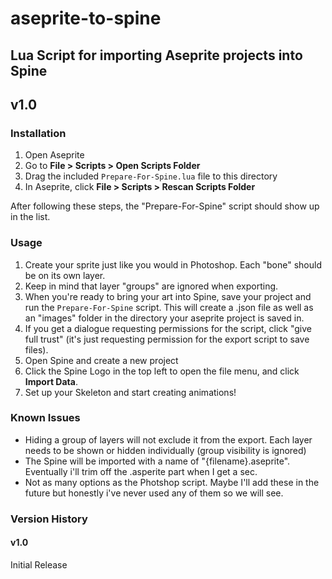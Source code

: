 # aseprite-to-spine 

## Lua Script for importing Aseprite projects into Spine

## v1.0

### Installation

1. Open Aseprite
2. Go to **File > Scripts > Open Scripts Folder**
3. Drag the included ```Prepare-For-Spine.lua``` file to this directory
4. In Aseprite, click **File > Scripts > Rescan Scripts Folder**

After following these steps, the "Prepare-For-Spine" script should show up in the list.

### Usage 

1. Create your sprite just like you would in Photoshop.  Each "bone" should be on its own layer.  
2. Keep in mind that layer "groups" are ignored when exporting.  
3. When you're ready to bring your art into Spine, save your project and run the ```Prepare-For-Spine``` script.  This will create a .json file as well as an "images" folder in the directory your aseprite project is saved in. 
4. If you get a dialogue requesting permissions for the script, click "give full trust" (it's just requesting permission for the export script to save files).
5. Open Spine and create a new project
6. Click the Spine Logo in the top left to open the file menu, and click **Import Data**.
7. Set up your Skeleton and start creating animations!

### Known Issues 
* Hiding a group of layers will not exclude it from the export.  Each layer needs to be shown or hidden individually (group visibility is ignored)
* The Spine will be imported with a name of "{filename}.aseprite".  Eventually i'll trim off the .asperite part when I get a sec.
* Not as many options as the Photshop script.  Maybe I'll add these in the future but honestly i've never used any of them so we will see.

### Version History

#### v1.0 

Initial Release
